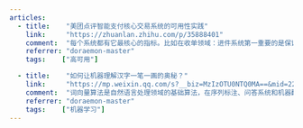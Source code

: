 ```yaml
---
articles:
  - title:    "美团点评智能支付核心交易系统的可用性实践"
    link:     "https://zhuanlan.zhihu.com/p/35888401"
    comment:  "每个系统都有它最核心的指标。比如在收单领域：进件系统第一重要的是保证入件准确，第二重要的是保证上单效率。清结算系统第一重要的是保证准确打款，第二重要的是保证及时打款。我们负责的系统是美团点评智能支付的核心链路，承担着智能支付100%的流量，内部习惯称为核心交易。因为涉及美团点评所有线下交易商家、用户之间的资金流转，对于核心交易来说：第一重要的是稳定性，第二重要的还是稳定性。——众里寻他千百度，蓦然回首，那人却在，灯火阑珊处。"
    referrer: "doraemon-master"
    tags:    ["高可用"]

  - title:    "如何让机器理解汉字一笔一画的奥秘？"
    link:     "https://mp.weixin.qq.com/s?__biz=MzIzOTU0NTQ0MA==&mid=2247487353&idx=1&sn=1e2ad554a931d8f12bbaf3b48b7e1ee4&chksm=e9293276de5ebb60a6ebdcc605f5d56669cb397833c146c6b67b89e271902c601ce59c22ba46&mpshare=1&scene=1&srcid=0426K76PvSvw2K8SqfulMshA&key=b5b1ec5813cc8206adfeb276f8a1a69c79bad3db0f277dc86aaf1a6753f458ad1273979d481aba3d94ba4c6d2f10a6413f2683110c1127f9258899b7e12d19975af456b93d5843ab7e8cfbc81429f7b3&ascene=0&uin=MjA1OTQ1MjU%3D&devicetype=iMac+MacBookPro12%2C1+OSX+OSX+10.11.5+build(15F34)&version=12020810&nettype=WIFI&lang=en&fontScale=100&pass_ticket=GZ9kmjzVDKK1yN4BWHKB%2FrUgyH9kwJ3aP3Am5gSzjFw%3D"
    comment:  "词向量算法是自然语言处理领域的基础算法，在序列标注、问答系统和机器翻译等诸多任务中都发挥了重要作用。【前方高能，机器学习了解一下】"
    referrer: "doraemon-master"
    tags:    ["机器学习"]
---
```

